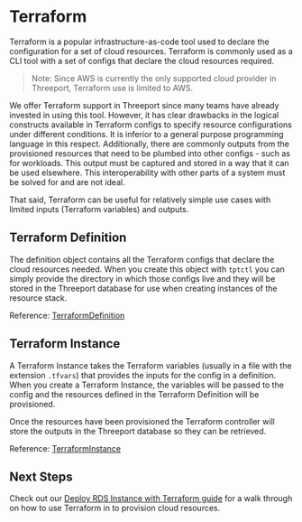 # Terraform

Terraform is a popular infrastructure-as-code tool used to declare the
configuration for a set of cloud resources.  Terraform is commonly used as a CLI
tool with a set of configs that declare the cloud resources required.

> Note: Since AWS is currently the only supported cloud provider in Threeport,
> Terraform use is limited to AWS.

We offer Terraform support in Threeport since many teams have already invested
in using this tool.  However, it has clear drawbacks in the logical constructs
available in Terraform configs to specify resource configurations under
different conditions.  It is inferior to a general purpose programming language
in this respect.  Additionally, there are commonly outputs from the provisioned
resources that need to be plumbed into other configs - such as for workloads.
This output must be captured and stored in a way that it can be used elsewhere.
This interoperability with other parts of a system must be solved for and are
not ideal.

That said, Terraform can be useful for relatively simple use cases with limited
inputs (Terraform variables) and outputs.

## Terraform Definition

The definition object contains all the Terraform configs that declare the cloud
resources needed.  When you create this object with `tptctl` you can simply
provide the directory in which those configs live and they will be stored in the
Threeport database for use when creating instances of the resource stack.

Reference: [TerraformDefinition](https://pkg.go.dev/github.com/threeport/threeport/pkg/api/v0#TerraformDefinition)

## Terraform Instance

A Terraform Instance takes the Terraform variables (usually in a file with the
extension `.tfvars`) that provides the inputs for the config in a definition.
When you create a Terraform Instance, the variables will be passed to the config
and the resources defined in the Terraform Definition will be provisioned.

Once the resources have been provisioned the Terraform controller will store the
outputs in the Threeport database so they can be retrieved.

Reference: [TerraformInstance](https://pkg.go.dev/github.com/threeport/threeport/pkg/api/v0#TerraformInstance)

## Next Steps

Check out our [Deploy RDS Instance with Terraform guide](rds-database.md) for a
walk through on how to use Terraform in to provision cloud resources.

